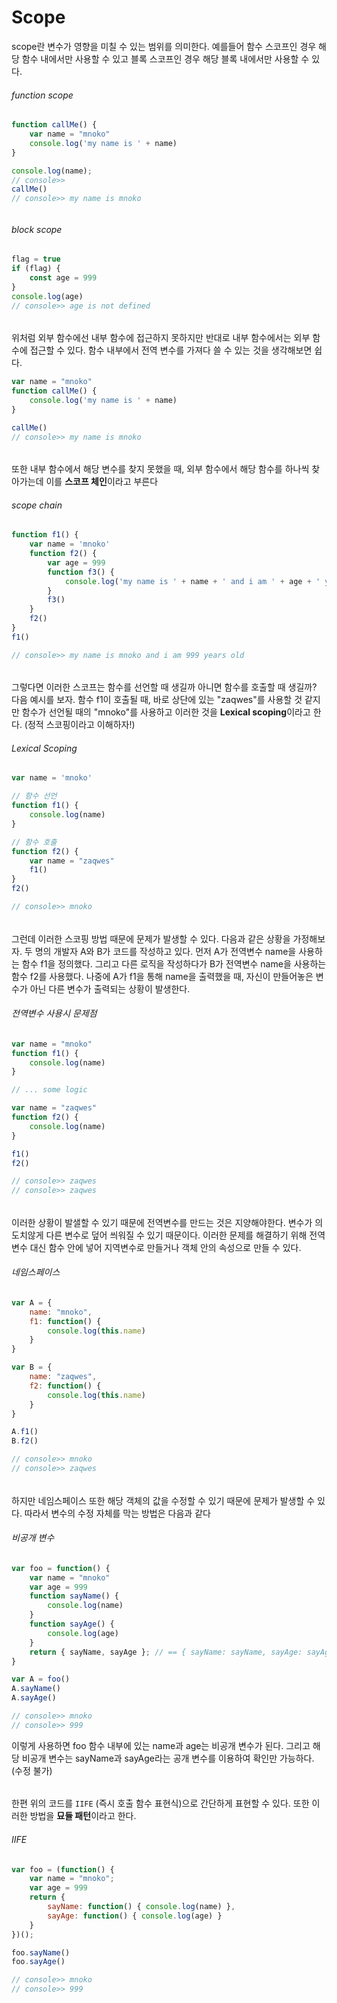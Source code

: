 # Scope

scope란 변수가 영향을 미칠 수 있는 범위를 의미한다. 예를들어 함수 스코프인 경우 해당 함수 내에서만 사용할 수 있고 블록 스코프인 경우 해당 블록 내에서만 사용할 수 있다.

###### function scope

```js
function callMe() {
    var name = "mnoko"
    console.log('my name is ' + name)
}

console.log(name);
// console>>
callMe()
// console>> my name is mnoko
```

######  

###### block scope

```js
flag = true
if (flag) {
    const age = 999
}
console.log(age)
// console>> age is not defined
```

######  

위처럼 외부 함수에선 내부 함수에 접근하지 못하지만 반대로 내부 함수에서는 외부 함수에 접근할 수 있다. 함수 내부에서 전역 변수를 가져다 쓸 수 있는 것을 생각해보면 쉽다.

```js
var name = "mnoko"
function callMe() {
    console.log('my name is ' + name)
}

callMe()
// console>> my name is mnoko
```

######  

또한 내부 함수에서 해당 변수를 찾지 못했을 때, 외부 함수에서 해당 함수를 하나씩 찾아가는데 이를 **스코프 체인**이라고 부른다

###### scope chain

```js
function f1() {
    var name = 'mnoko'
    function f2() {
        var age = 999
        function f3() {
            console.log('my name is ' + name + ' and i am ' + age + ' years old')
        }
        f3()
    }
    f2()
}
f1()

// console>> my name is mnoko and i am 999 years old
```

######  

그렇다면 이러한 스코프는 함수를 선언할 때 생길까 아니면 함수를 호출할 때 생길까? 다음 예시를 보자. 함수 f1이 호출될 때, 바로 상단에 있는 "zaqwes"를 사용할 것 같지만 함수가 선언될 때의 "mnoko"를 사용하고 이러한 것을 **Lexical scoping**이라고 한다. (정적 스코핑이라고 이해하자!)

###### Lexical Scoping

```js
var name = 'mnoko'

// 함수 선언
function f1() {
    console.log(name)
}

// 함수 호출
function f2() {
    var name = "zaqwes"
    f1()
}
f2()

// console>> mnoko
```

######  

그런데 이러한 스코핑 방법 때문에 문제가 발생할 수 있다. 다음과 같은 상황을 가정해보자. 두 명의 개발자 A와 B가 코드를 작성하고 있다. 먼저 A가 전역변수 name을 사용하는 함수 f1을 정의했다. 그리고 다른 로직을 작성하다가 B가 전역변수 name을 사용하는 함수 f2를 사용했다. 나중에 A가 f1을 통해 name을 출력했을 때, 자신이 만들어놓은 변수가 아닌 다른 변수가 출력되는 상황이 발생한다.

###### 전역변수 사용시 문제점

```js
var name = "mnoko"
function f1() {
    console.log(name)
}

// ... some logic

var name = "zaqwes"
function f2() {
    console.log(name)
}

f1()
f2()

// console>> zaqwes
// console>> zaqwes
```

######  

이러한 상황이 발샐할 수 있기 때문에 전역변수를 만드는 것은 지양해야한다. 변수가 의도치않게 다른 변수로 덮어 씌워질 수 있기 때문이다. 이러한 문제를 해결하기 위해 전역 변수 대신 함수 안에 넣어 지역변수로 만들거나 객체 안의 속성으로 만들 수 있다. 

###### 네임스페이스

```js
var A = {
    name: "mnoko",
    f1: function() {
        console.log(this.name)
    }
}

var B = {
    name: "zaqwes",
    f2: function() {
        console.log(this.name)
	}
}

A.f1()
B.f2()

// console>> mnoko
// console>> zaqwes
```

######  

하지만 네임스페이스 또한 해당 객체의 값을 수정할 수 있기 때문에 문제가 발생할 수 있다. 따라서 변수의 수정 자체를 막는 방법은 다음과 같다

###### 비공개 변수

```js
var foo = function() {
    var name = "mnoko"
    var age = 999
    function sayName() {
        console.log(name)
    }
    function sayAge() {
        console.log(age)
    }
    return { sayName, sayAge }; // == { sayName: sayName, sayAge: sayAge }
}

var A = foo()
A.sayName()
A.sayAge()

// console>> mnoko
// console>> 999
```

이렇게 사용하면 foo 함수 내부에 있는 name과 age는 비공개 변수가 된다. 그리고 해당 비공개 변수는 sayName과 sayAge라는 공개 변수를 이용하여 확인만 가능하다. (수정 불가)

######  

한편 위의 코드를 `IIFE` (즉시 호출 함수 표현식)으로 간단하게 표현할 수 있다. 또한 이러한 방법을 **묘듈 패턴**이라고 한다.

###### IIFE

```js
var foo = (function() {
    var name = "mnoko";
    var age = 999
    return { 
        sayName: function() { console.log(name) },
        sayAge: function() { console.log(age) }
    }
})();

foo.sayName()
foo.sayAge()

// console>> mnoko
// console>> 999
```

